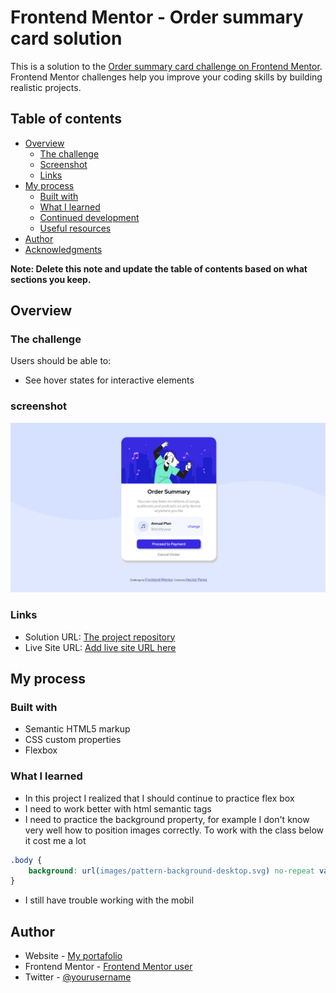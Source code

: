 # Frontend Mentor - Order summary card solution

This is a solution to the [Order summary card challenge on Frontend Mentor](https://www.frontendmentor.io/challenges/order-summary-component-QlPmajDUj). Frontend Mentor challenges help you improve your coding skills by building realistic projects.

## Table of contents

-   [Overview](#overview)
    -   [The challenge](#the-challenge)
    -   [Screenshot](#screenshot)
    -   [Links](#links)
-   [My process](#my-process)
    -   [Built with](#built-with)
    -   [What I learned](#what-i-learned)
    -   [Continued development](#continued-development)
    -   [Useful resources](#useful-resources)
-   [Author](#author)
-   [Acknowledgments](#acknowledgments)

**Note: Delete this note and update the table of contents based on what sections you keep.**

## Overview

### The challenge

Users should be able to:

-   See hover states for interactive elements

### screenshot

![](my-proyect.PNG)

### Links

-   Solution URL: [The project repository](https://github.com/hectorRperez/challenge-1-order-summary-component)
-   Live Site URL: [Add live site URL here](https://hectorrperez.github.io/challenge-1-order-summary-component/)

## My process

### Built with

-   Semantic HTML5 markup
-   CSS custom properties
-   Flexbox

### What I learned

-   In this project I realized that I should continue to practice flex box
-   I need to work better with html semantic tags
-   I need to practice the background property, for example I don't know very well how to position images correctly. To work with the class below it cost me a lot

```css
.body {
	background: url(images/pattern-background-desktop.svg) no-repeat var(--primary);
}
```

-   I still have trouble working with the mobil

## Author

-   Website - [My portafolio](https://hectorrperez.github.io/portafolio_hector/m)
-   Frontend Mentor - [Frontend Mentor user](https://www.frontendmentor.io/profile/hectorRperez)
-   Twitter - [@yourusername](https://twitter.com/hectorPerezDev)
